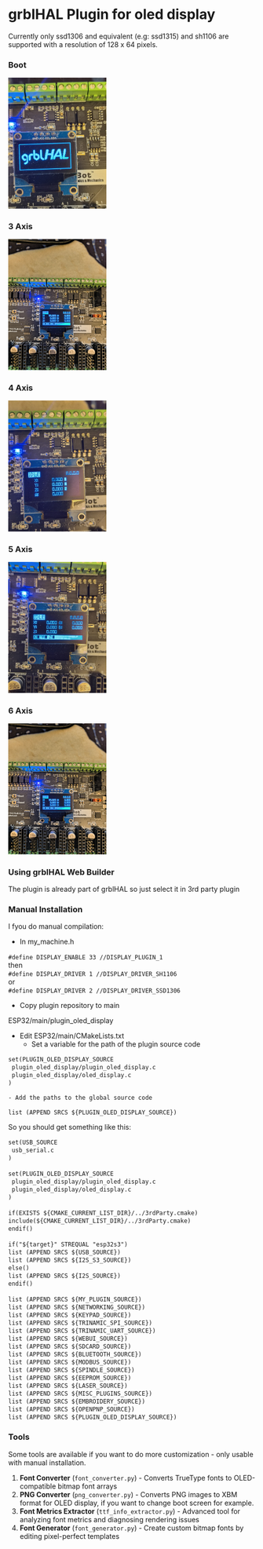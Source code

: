 # grblHAL Plugin for oled display

Currently only ssd1306 and equivalent (e.g: ssd1315) and sh1106 are supported with a resolution of 128 x 64 pixels.

### Boot
<img src="https://raw.githubusercontent.com/luc-github/Plugin_oled_display/refs/heads/main/pictures/boot.jpg" alt="drawing" width="200"/>

### 3 Axis
<img src="https://raw.githubusercontent.com/luc-github/Plugin_oled_display/refs/heads/main/pictures/3axis.jpg" alt="drawing" width="200"/>

### 4 Axis
<img src="https://raw.githubusercontent.com/luc-github/Plugin_oled_display/refs/heads/main/pictures/4axis.jpg" alt="drawing" width="200"/>

### 5 Axis
<img src="https://raw.githubusercontent.com/luc-github/Plugin_oled_display/refs/heads/main/pictures/5axis.jpg" alt="drawing" width="200"/>

### 6 Axis
<img src="https://raw.githubusercontent.com/luc-github/Plugin_oled_display/refs/heads/main/pictures/6axis.jpg" alt="drawing" width="200"/>

### Using grblHAL Web Builder

The plugin is already part of grblHAL so just select it in 3rd party plugin

### Manual Installation
I fyou do manual compilation:

* In my_machine.h

`#define DISPLAY_ENABLE 33 //DISPLAY_PLUGIN_1`   
then    
`#define DISPLAY_DRIVER 1 //DISPLAY_DRIVER_SH1106`   
or    
`#define DISPLAY_DRIVER 2 //DISPLAY_DRIVER_SSD1306`   

* Copy plugin repository to  main 

ESP32/main/plugin_oled_display

* Edit ESP32/main/CMakeLists.txt
    - Set a variable for the path of the plugin source code
    
```
set(PLUGIN_OLED_DISPLAY_SOURCE
 plugin_oled_display/plugin_oled_display.c
 plugin_oled_display/oled_display.c
)
```
    - Add the paths to the global source code
    
```
list (APPEND SRCS ${PLUGIN_OLED_DISPLAY_SOURCE})

```

So you should get something like this:

```
set(USB_SOURCE
 usb_serial.c
)

set(PLUGIN_OLED_DISPLAY_SOURCE
 plugin_oled_display/plugin_oled_display.c
 plugin_oled_display/oled_display.c
)

if(EXISTS ${CMAKE_CURRENT_LIST_DIR}/../3rdParty.cmake)
include(${CMAKE_CURRENT_LIST_DIR}/../3rdParty.cmake)
endif()

if("${target}" STREQUAL "esp32s3")
list (APPEND SRCS ${USB_SOURCE})
list (APPEND SRCS ${I2S_S3_SOURCE})
else()
list (APPEND SRCS ${I2S_SOURCE})
endif()

list (APPEND SRCS ${MY_PLUGIN_SOURCE})
list (APPEND SRCS ${NETWORKING_SOURCE})
list (APPEND SRCS ${KEYPAD_SOURCE})
list (APPEND SRCS ${TRINAMIC_SPI_SOURCE})
list (APPEND SRCS ${TRINAMIC_UART_SOURCE})
list (APPEND SRCS ${WEBUI_SOURCE})
list (APPEND SRCS ${SDCARD_SOURCE})
list (APPEND SRCS ${BLUETOOTH_SOURCE})
list (APPEND SRCS ${MODBUS_SOURCE})
list (APPEND SRCS ${SPINDLE_SOURCE})
list (APPEND SRCS ${EEPROM_SOURCE})
list (APPEND SRCS ${LASER_SOURCE})
list (APPEND SRCS ${MISC_PLUGINS_SOURCE})
list (APPEND SRCS ${EMBROIDERY_SOURCE})
list (APPEND SRCS ${OPENPNP_SOURCE})
list (APPEND SRCS ${PLUGIN_OLED_DISPLAY_SOURCE})
```

### Tools

Some tools are available if you want to do more customization - only usable with manual installation.    

1. **Font Converter** (`font_converter.py`) - Converts TrueType fonts to OLED-compatible bitmap font arrays
2. **PNG Converter** (`png_converter.py`) - Converts PNG images to XBM format for OLED display, if you want to change boot screen for example.
3. **Font Metrics Extractor** (`ttf_info_extractor.py`) - Advanced tool for analyzing font metrics and diagnosing rendering issues
4. **Font Generator** (`font_generator.py`) - Create custom bitmap fonts by editing pixel-perfect templates
